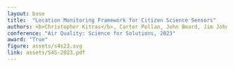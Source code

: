 ```yaml
---
layout: base
title:  "Location Monitoring Framework for Citizen Science Sensors"
authors: <b>Christopher Kitras</b>, Carter Pollan, John Beard, Jim Johnston, Philip Lundrigan
conference: "Air Quality: Science for Solutions, 2023"
award: "True"
figure: assets/s4s23.svg
link: assets/S4S-2023.pdf
---
```

